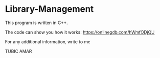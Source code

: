 # Library-Management

This program is written in C++.

The code can show you how it works: https://onlinegdb.com/hWmfODjQU

For any additional information, write to me

TUBIC AMAR
